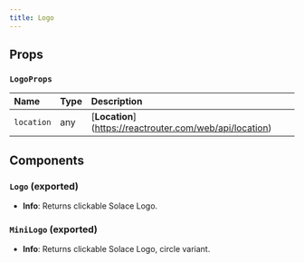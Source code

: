 ```yaml
---
title: Logo
---
```


## Props

### `LogoProps`

| Name | Type | Description                                                          |
| :--- | :--- | :------------------------------------------------------------------- |
| `location` | any | [**Location**] (https://reactrouter.com/web/api/location)
## Components

### `Logo` (exported)
- **Info**: Returns clickable Solace Logo.

### `MiniLogo` (exported)
- **Info**: Returns clickable Solace Logo, circle variant.